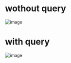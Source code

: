 # wothout query

![image](https://github.com/Aniketroy2003/Dish-search-results/assets/73846184/64cb8ce1-94d3-4df7-b669-14d8a46ec95a)



# with query

![image](https://github.com/Aniketroy2003/Dish-search-results/assets/73846184/53e610ea-d91a-4ea1-92fb-bc9923490d04)

